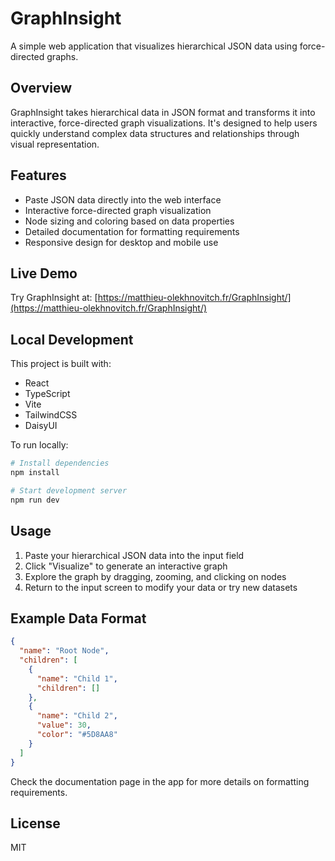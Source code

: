 # GraphInsight

A simple web application that visualizes hierarchical JSON data using force-directed graphs.

## Overview

GraphInsight takes hierarchical data in JSON format and transforms it into interactive, force-directed graph visualizations. It's designed to help users quickly understand complex data structures and relationships through visual representation.

## Features

- Paste JSON data directly into the web interface
- Interactive force-directed graph visualization
- Node sizing and coloring based on data properties
- Detailed documentation for formatting requirements
- Responsive design for desktop and mobile use

## Live Demo

Try GraphInsight at: [https://matthieu-olekhnovitch.fr/GraphInsight/](https://matthieu-olekhnovitch.fr/GraphInsight/)

## Local Development

This project is built with:
- React
- TypeScript
- Vite
- TailwindCSS
- DaisyUI

To run locally:

```bash
# Install dependencies
npm install

# Start development server
npm run dev
```

## Usage

1. Paste your hierarchical JSON data into the input field
2. Click "Visualize" to generate an interactive graph
3. Explore the graph by dragging, zooming, and clicking on nodes
4. Return to the input screen to modify your data or try new datasets

## Example Data Format

```json
{
  "name": "Root Node",
  "children": [
    {
      "name": "Child 1",
      "children": []
    },
    {
      "name": "Child 2",
      "value": 30,
      "color": "#5D8AA8"
    }
  ]
}
```

Check the documentation page in the app for more details on formatting requirements.

## License

MIT
